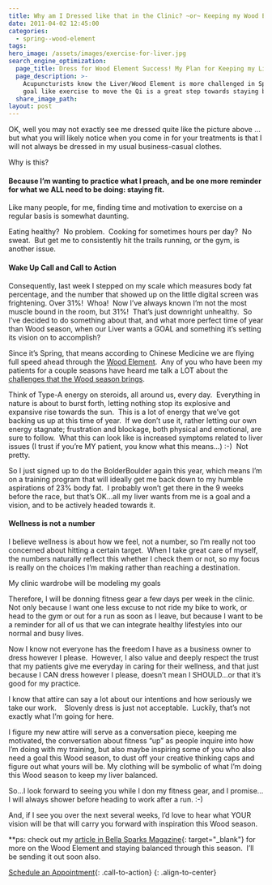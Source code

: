 ```yaml
---
title: Why am I Dressed like that in the Clinic? ~or~ Keeping my Wood Element Happy!
date: 2011-04-02 12:45:00
categories:
  - spring--wood-element
tags:
hero_image: /assets/images/exercise-for-liver.jpg
search_engine_optimization:
  page_title: Dress for Wood Element Success! My Plan for Keeping my Liver Balanced
  page_description: >-
    Acupuncturists know the Liver/Wood Element is more challenged in Spring.  A
    goal like exercise to move the Qi is a great step towards staying balanced.
  share_image_path:
layout: post
---
```


OK, well you may not exactly see me dressed quite like the picture above …but what you will likely notice when you come in for your treatments is that I will not always be dressed in my usual business-casual clothes.

Why is this? 

#### Because I’m wanting to practice what I preach, and be one more reminder for what we ALL need to be doing: staying fit. 

Like many people, for me, finding time and motivation to exercise on a regular basis is somewhat daunting.

Eating healthy?  No problem.  Cooking for sometimes hours per day?  No sweat.  But get me to consistently hit the trails running, or the gym, is another issue.

#### Wake Up Call and Call to Action

Consequently, last week I stepped on my scale which measures body fat percentage, and the number that showed up on the little digital screen was frightening. Over 31%!  Whoa!  Now I’ve always known I’m not the most muscle bound in the room, but 31%!  That’s just downright unhealthy.  So I’ve decided to do something about that, and what more perfect time of year than Wood season, when our Liver wants a GOAL and something it’s setting its vision on to accomplish?

Since it’s Spring, that means according to Chinese Medicine we are flying full speed ahead through the [Wood Element](http://www.wisdomwaysacupuncture.com/2018/05/15/ready-set-wood-season-what-acupuncture-theory-has-to-say-about-spring/).  Any of you who have been my patients for a couple seasons have heard me talk a LOT about the [challenges that the Wood season brings](/2016/04/15/3-tips-for-turning-the-added-impatience-and-agitation-of-the-wood-element-season-to-your-advantage/). 

Think of Type-A energy on steroids, all around us, every day.  Everything in nature is about to burst forth, letting nothing stop its explosive and expansive rise towards the sun.  This is a lot of energy that we’ve got backing us up at this time of year.  If we don’t use it, rather letting our own energy stagnate; frustration and blockage, both physical and emotional, are sure to follow.  What this can look like is increased symptoms related to liver issues (I trust if you’re MY patient, you know what this means…) :-)  Not pretty.

So I just signed up to do the BolderBoulder again this year, which means I’m on a training program that will ideally get me back down to my humble aspirations of 23% body fat.  I probably won’t get there in the 9 weeks before the race, but that’s OK…all my liver wants from me is a goal and a vision, and to be actively headed towards it.

#### Wellness is not a number

I believe wellness is about how we feel, not a number, so I’m really not too concerned about hitting a certain target.  When I take great care of myself, the numbers naturally reflect this whether I check them or not, so my focus is really on the choices I’m making rather than reaching a destination.

My clinic wardrobe will be modeling my goals

Therefore, I will be donning fitness gear a few days per week in the clinic.  Not only because I want one less excuse to not ride my bike to work, or head to the gym or out for a run as soon as I leave, but because I want to be a reminder for all of us that we can integrate healthy lifestyles into our normal and busy lives.

Now I know not everyone has the freedom I have as a business owner to dress however I please.  However, I also value and deeply respect the trust that my patients give me everyday in caring for their wellness, and that just because I CAN dress however I please, doesn’t mean I SHOULD…or that it’s good for my practice.

I know that attire can say a lot about our intentions and how seriously we take our work.    Slovenly dress is just not acceptable.  Luckily, that’s not exactly what I’m going for here.

I figure my new attire will serve as a conversation piece, keeping me motivated, the conversation about fitness “up” as people inquire into how I’m doing with my training, but also maybe inspiring some of you who also need a goal this Wood season, to dust off your creative thinking caps and figure out what yours will be. My clothing will be symbolic of what I’m doing this Wood season to keep my liver balanced.

So…I look forward to seeing you while I don my fitness gear, and I promise…I will always shower before heading to work after a run. :-)

And, if I see you over the next several weeks, I’d love to hear what YOUR vision will be that will carry you forward with inspiration this Wood season.

\*\*ps: check out my [article in Bella Sparks Magazine](http://r20.rs6.net/tn.jsp?llr=lem6kddab&amp;et=1104930867875&amp;s=32&amp;e=001rlhHi2fluzQ94TTi1kdckFTHAmSU9qPC3wCg3256xrBM8R4g-GOi2_COQzZwkqVFrtmTJoa56S7iRTM1gv0B-yf9Aq2ArrFvJLuHTxfdEh6slBQURKZtcyKi_-qTo_Bh7NuuwOCQCcKwheKcSZGLvwdC-Xvuhd7jdIKnzboH3-h-UY_lSS6tFw==){: target="_blank"} for more on the Wood Element and staying balanced through this season.  I’ll be sending it out soon also.

[Schedule an Appointment](/make-an-appointment/){: .call-to-action}
{: .align-to-center}
